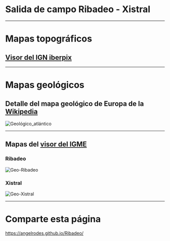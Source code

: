 # Salida de campo Ribadeo - Xistral

---

# Mapas topográficos

## [Visor del IGN iberpix](https://www.ign.es/iberpix/visor/)

---

# Mapas geológicos

## Detalle del mapa geológico de Europa de la [Wikipedia](https://commons.wikimedia.org/wiki/File:Europe_geological_map-fr.jpg)

![Geológico_atlántico](https://user-images.githubusercontent.com/53089531/198346312-fb6494d7-dc3b-495b-8a95-e2c79817c36b.jpeg)

<!---

## [Serie MAGNA](https://info.igme.es/cartografiadigital/geologica/Magna50.aspx#busqueda)

### Hoja 119

![Magna_119](https://user-images.githubusercontent.com/53089531/198353275-3cb9f769-56ef-4451-8e27-67f8f8358e17.png)

![Magna_119_leyenda_1](https://user-images.githubusercontent.com/53089531/198353305-19130f83-66a6-4e50-8a0a-86637765c22c.png)
![Magna_119_leyenda_2](https://user-images.githubusercontent.com/53089531/198353331-022bc038-9afb-430a-b0f7-50ceba6fa870.png)
![Magna_119_leyenda_3](https://user-images.githubusercontent.com/53089531/198353342-64fb386f-134c-4bd5-bc2d-fd7320d2adb5.png)
![Magna_119_leyenda_4](https://user-images.githubusercontent.com/53089531/198353365-7be1a9ae-534c-45ee-8139-cc911f5c5fcc.png)

### Hoja 93

![Magna_93](https://user-images.githubusercontent.com/53089531/198354222-2dd93678-a953-4ab8-b31c-d3fc6ad5df6f.png)

![Magna_93_leyenda_1](https://user-images.githubusercontent.com/53089531/198354275-3a7858e8-50cd-4e9c-8b38-5ee8c67afe65.png)
![Magna_93_leyenda_2](https://user-images.githubusercontent.com/53089531/198354304-aef03560-5761-496d-b697-c52ec2f3b586.png)
![Magna_93_leyenda_3](https://user-images.githubusercontent.com/53089531/198354321-82b71da5-462b-4c6b-a945-b67d2e3c43c0.png)

--->

---

## Mapas del [visor del IGME](https://info.igme.es/visor/)

### Ribadeo

![Geo-Ribadeo](https://user-images.githubusercontent.com/53089531/235997440-fe855cbf-8ec3-44b1-a837-0aa88ef35dea.jpg)

### Xistral

![Geo-Xistral](https://user-images.githubusercontent.com/53089531/235997521-734b4b61-92bd-4976-8a64-23cb282b9ea8.jpg)

---

# Comparte esta página


https://angelrodes.github.io/Ribadeo/

